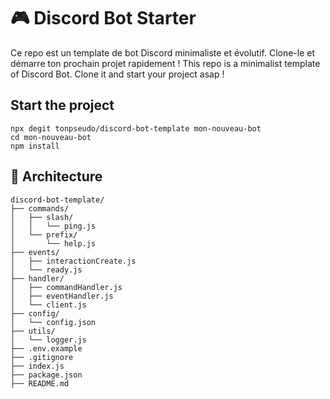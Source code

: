 # 🎮 Discord Bot Starter

Ce repo est un template de bot Discord minimaliste et évolutif. Clone-le et démarre ton prochain projet rapidement !
This repo is a minimalist template of Discord Bot. Clone it and start your project asap !

## Start the project 

```
npx degit tonpseudo/discord-bot-template mon-nouveau-bot
cd mon-nouveau-bot
npm install
```

## 🚀 Architecture

```
discord-bot-template/
├── commands/
│   ├── slash/
│   │   └── ping.js
│   └── prefix/
│       └── help.js
├── events/
│   ├── interactionCreate.js
│   └── ready.js
├── handler/
│   ├── commandHandler.js
│   ├── eventHandler.js
│   └── client.js
├── config/
│   └── config.json
├── utils/
│   └── logger.js
├── .env.example
├── .gitignore
├── index.js
├── package.json
├── README.md
```
